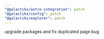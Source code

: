 ```yaml
---
"@galactiks/astro-integration": patch
"@galactiks/config": patch
"@galactiks/explorer": patch
---
```


upgrade packages and fix duplicated page bug
